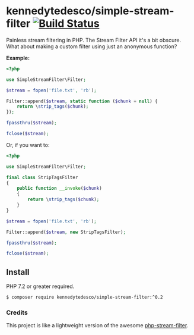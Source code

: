 # kennedytedesco/simple-stream-filter [![Build Status](https://travis-ci.org/KennedyTedesco/simple-stream-filter.svg?branch=master)](https://travis-ci.org/KennedyTedesco/simple-stream-filter)

Painless stream filtering in PHP. The Stream Filter API it's a bit obscure. What about making a custom filter using just an anonymous function?

**Example:**

```php
<?php

use SimpleStreamFilter\Filter;

$stream = fopen('file.txt', 'rb');

Filter::append($stream, static function ($chunk = null) {
    return \strip_tags($chunk);
});

fpassthru($stream);

fclose($stream);
```

Or, if you want to:

```php
<?php

use SimpleStreamFilter\Filter;

final class StripTagsFilter
{
    public function __invoke($chunk)
    {
        return \strip_tags($chunk);
    }
}

$stream = fopen('file.txt', 'rb');

Filter::append($stream, new StripTagsFilter);

fpassthru($stream);

fclose($stream);
```

## Install

PHP 7.2 or greater required.

```bash
$ composer require kennedytedesco/simple-stream-filter:^0.2
```

### Credits

This project is like a lightweight version of the awesome [php-stream-filter](https://github.com/clue/php-stream-filter).
